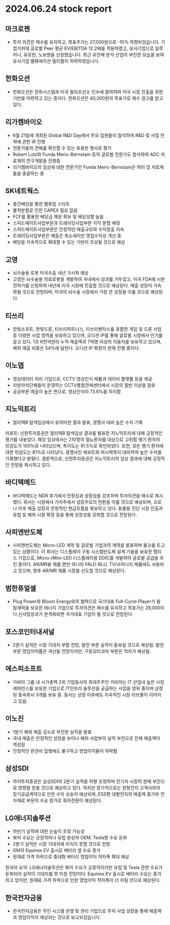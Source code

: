# 2024.06.24 stock report
## 마크로젠
- 투자 의견은 매수를 유지하고, 목표주가는 27,000원으로 -10% 하향되었습니다. 기업가치에 글로벌 Peer 평균 EV/EBITDA 12.2배를 적용하였고, 유사기업으로 일루미나, 유로핀, 노보젠을 선정했습니다. 최근 유전체 분석 산업이 부진한 모습을 보여 유사기업 밸류에이션 멀티플이 하락하였습니다.
## 한화오션
- 한화오션은 한화시스템과 미국 필리조선소 인수에 참여하여 미국 시장 진출을 위한 기반을 마련하고 있는 중이다. 한화오션은 40,000원의 목표가로 매수 권고를 받고 있다.
## 리가켐바이오
- 6월 21일에 개최된 Global R&D Day에서 주요 임원들이 참석하여 R&D 및 사업 전략에 관한 IR 진행
- 전문가들의 견해를 확인할 수 있는 유용한 행사로 평가
- Robert Lutz와 Funda Meric-Bernstam 등의 글로벌 전문가도 참석하여 ADC 치료제의 연구개발을 진행중
- 리가켐바이오의 임상에 대한 전문가인 Funda Meric-Bernstam은 여러 암 치료제들을 총괄하는 중
## SK네트웍스
- 중간배당을 통한 밸류업 스타트
- 물적분할로 인한 CAPEX 필요 없음
- FCF를 활용한 배당금 재원 확보 및 배당성향 높음
- 스피드메이트사업부문과 트레이딩사업부문 각각 분할 예정
- 스피드메이트사업부문은 안정적인 매출규모와 수익창출 지속
- 트레이딩사업부문은 매출은 축소세지만 영업수익성 개선 중
- 배당을 지속적으로 확대할 수 있는 기반이 조성될 것으로 예상
## 고영
- 뇌수술용 로봇 미국수출 내년 가시화 예상
- 고영은 뇌수술용 의료로봇을 개발하여 국내에서 성과를 거두었고, 미국 FDA에 시판 전허가를 신청하여 내년에 미국 시장에 진출할 것으로 예상된다. 매출 성장이 가속화될 것으로 전망되며, 미국의 뇌수술 시장에서 가장 큰 성장을 이룰 것으로 예상된다.
## 티쓰리
- 한빛소프트, 한빛드론, 티쓰리파트너스, 티쓰리벤처스를 포함한 게임 및 드론 사업 등 다양한 사업 영역을 보유하고 있으며, 오디션 IP를 통해 글로벌 시장에서 인기를 끌고 있다. 1조 6천억원의 누적 매출액과 7억명 이상의 이용자를 보유하고 있으며, 해외 매출 비중은 54%에 달한다. 오디션 IP 확장이 현재 진행 중이다.
## 이노뎁
- 영상데이터 처리 기업으로, CCTV 영상인식 제품과 데이터 플랫폼 등을 제공
- 지방자치단체들이 운영하는 CCTV통합관제센터에서 시장의 절반 이상을 점유
- 공공부문 매출이 높은 편으로, 영상인식이 73.6%를 차지함
## 지노믹트리
- 얼리텍B 탐색임상에서 유의미한 결과 발표, 경쟁사 대비 높은 수치 기록

리포트:
신한투자증권은 얼리텍B 탐색임상 결과를 발표한 지노믹트리에 대해 긍정적인 평가를 내놓았다. 해당 임상에서는 210명의 혈뇨환자를 대상으로 고위험 병기 환자의 민감도가 100%로 나타났으며, 특이도는 91.5%로 확인되었다. 또한, 모든 병기 환자에 대한 민감도는 81%로 나타났다. 경쟁사인 애보트와 퍼시픽엣지 대비하여 높은 수치를 기록했다고 밝혔다. 결론적으로, 신한투자증권은 지노믹트리의 임상 결과에 대해 긍정적인 전망을 제시하고 있다.
## 바디텍메드
- 바디텍메드는 NDR 후기에서 안정성과 성장성을 강조하며 투자의견을 매수로 제시했다. 회사는 시장에서 가치주에서 성장주로의 전환을 이룰 것으로 예상되며, 코로나 이후 매출 성장과 안정적인 현금흐름을 확보하고 있다. 동물용 진단 시장 진출과 유럽 등 해외 시장 확장 등을 통해 성장성을 강화할 것으로 전망된다.
## 사피엔반도체
- 사피엔반도체는 Micro-LED 계약 및 글로벌 기업과의 계약을 발표하며 물꼬를 트고 있는 상황이다. 이 회사는 디스플레이 구동 시스템반도체 설계 기술을 보유한 팹리스 기업으로, Micro-/Mini-LED 디스플레이용 DDIC를 개발하여 글로벌 공급을 추진 중이다. AR/MR용 제품 뿐만 아니라 FALD-BLU, TV/사이니지 제품에도 사용되고 있으며, 향후 AR/MR 제품 시장을 선도할 것으로 예상된다.
## 범한퓨얼셀
- Plug Power와 Bloom Energy와의 협력으로 국가대표 Full-Cycle Player가 될 잠재력을 보유한 에너지 기업으로 투자의견은 매수를 유지하고 목표가는 28,000이다.신사업성과가 본격화되면 국가대표 기업이 될 것으로 전망된다.
## 포스코인터내셔널
- 2분기 실적은 시장 기대치 부합 전망, 발전 부문 실적이 돋보일 것으로 예상됨. 발전 부문 영업이익률은 개선될 전망이지만, 구동모터코아 부문은 적자가 예상됨.
## 에스피소프트
- 가비아 그룹 내 시가총액 2위 기업동사의 최대주주인 가비아는 IT 산업내 높은 시장 레퍼런스를 보유한 기업으로 IT인프라 솔루션을 공급하는 사업을 영위 중이며 상장된 종속회사 3개를 보유 중. 동사는 상장 이후에도 지속적인 시장 러브콜이 이어지고 있음.
## 이노진
- 1분기 해외 매출 감소로 부진한 실적을 발표
- 국내 매출은 안정적인 성장을 보이나 해외 사업부의 실적 부진으로 전체 매출액이 역성장
- 안정적인 판관비 집행에도 불구하고 영업이익율이 하락함
## 삼성SDI
- 하이투자증권은 삼성SDI의 2분기 실적을 하향 조정하며 전기차 시장의 판매 부진으로 영향을 받을 것으로 예상하고 있다. 하지만 장기적으로는 원형전지 고객사와의 장기공급계약으로 인한 수익 상승이 예상되며, ESS향 대형전지의 매출액 증가와 전자재료 부문의 수요 증가로 흑자전환이 예상된다.
## LG에너지솔루션
- 하반기 실적에 대한 눈높이 조정 가능성
- 북미 수요는 긍정적이나 유럽 완성차 OEM, Tesla향 수요 둔화
- 2분기 실적은 시장 기대치에 미치지 못할 것으로 전망
- GM의 Equinox EV 출시로 배터리 셀 수요 증가
- 원재료 가격 하락으로 중대형 배터리 영업이익 적자폭 확대 예상

한국어 요약: LG에너지솔루션은 북미 수요가 긍정적이지만 유럽 및 Tesla 관련 수요가 둔화되어 실적이 기대치를 못 미칠 전망이다. Equinox EV 출시로 배터리 수요는 증가하고 있지만, 원재료 가격 하락으로 인한 영업이익 적자폭이 더 커질 것으로 예상된다.
## 한국전자금융
- 한국전자금융은 무인 시스템 운영 및 관리 기업으로 주차 사업 성장을 통해 매출액과 영업이익이 예상되는 것으로 보고되었습니다.